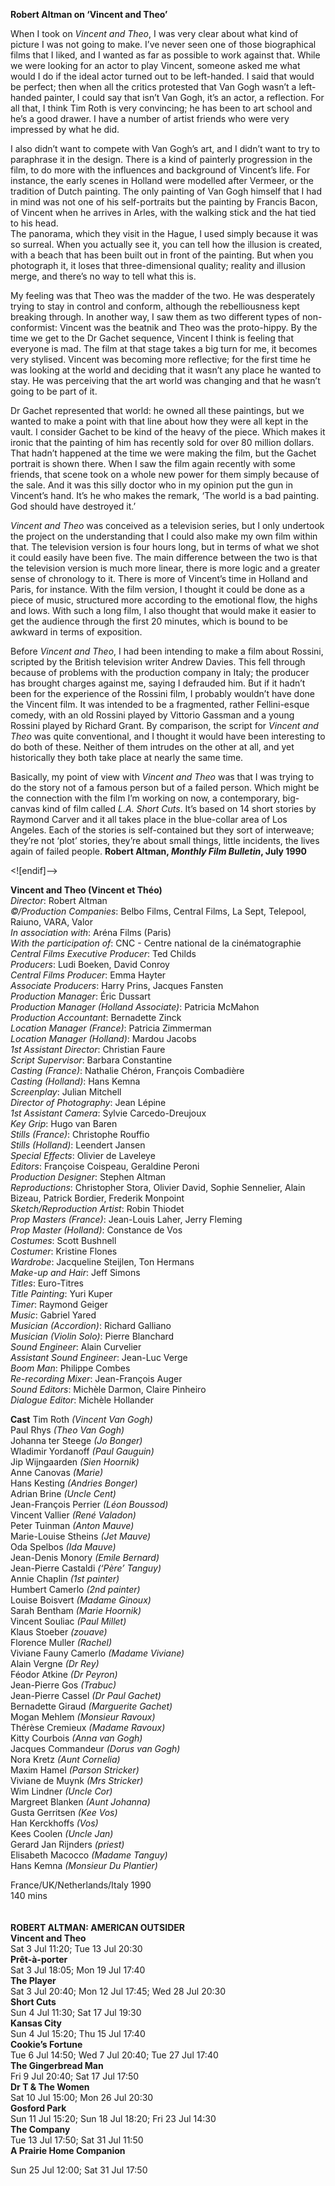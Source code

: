 **Robert Altman on ‘Vincent and Theo’**

When I took on _Vincent and Theo_, I was very clear about what kind of picture I was not going to make. I’ve never seen one of those biographical films that I liked, and I wanted as far as possible to work against that. While we were looking for an actor to play Vincent, someone asked me what would I do if the ideal actor turned out to be left-handed. I said that would be perfect; then when all the critics protested that Van Gogh wasn’t a left-handed painter, I could say that isn’t Van Gogh, it’s an actor, a reflection. For all that, I think Tim Roth is very convincing; he has been to art school and he’s a good drawer.  I have a number of artist friends who were very impressed by what he did.

I also didn’t want to compete with Van Gogh’s art, and I didn’t want to try to paraphrase it in the design. There is a kind of painterly progression in the film, to do more with the influences and background of Vincent’s life. For instance, the early scenes in Holland were modelled after Vermeer, or the tradition of Dutch painting. The only painting of Van Gogh himself that I had in mind was not one of his self-portraits but the painting by Francis Bacon, of Vincent when he arrives in Arles, with the walking stick and the hat tied to his head.  
The panorama, which they visit in the Hague, I used simply because it was so surreal. When you actually see it, you can tell how the illusion is created, with a beach that has been built out in front of the painting. But when you photograph it, it loses that three-dimensional quality; reality and illusion merge, and there’s no way to tell what this is.

My feeling was that Theo was the madder of the two. He was desperately trying to stay in control and conform, although the rebelliousness kept breaking through. In another way, I saw them as two different types of non-conformist: Vincent was the beatnik and Theo was the proto-hippy. By the time we get to the Dr Gachet sequence, Vincent I think is feeling that everyone is mad.  The film at that stage takes a big turn for me, it becomes very stylised. Vincent was becoming more reflective; for the first time he was looking at the world and deciding that it wasn’t any place he wanted to stay. He was perceiving that the art world was changing and that he wasn’t going to be part of it.

Dr Gachet represented that world: he owned all these paintings, but we wanted to make a point with that line about how they were all kept in the vault. I consider Gachet to be kind of the heavy of the piece. Which makes it ironic that the painting of him has recently sold for over 80 million dollars. That hadn’t happened at the time we were making the film, but the Gachet portrait is shown there. When I saw the film again recently with some friends, that scene took on a whole new power for them simply because of the sale. And it was this silly doctor who in my opinion put the gun in Vincent’s hand. It’s he who makes the remark, ‘The world is a bad painting. God should have destroyed it.’

_Vincent and Theo_ was conceived as a television series, but I only undertook the project on the understanding that I could also make my own film within that. The television version is four hours long, but in terms of what we shot it could easily have been five. The main difference between the two is that the television version is much more linear, there is more logic and a greater sense of chronology to it. There is more of Vincent’s time in Holland and Paris, for instance. With the film version, I thought it could be done as a piece of music, structured more according to the emotional flow, the highs and lows.  With such a long film, I also thought that would make it easier to get the audience through the first 20 minutes, which is bound to be awkward in terms of exposition.

Before _Vincent and Theo_, I had been intending to make a film about Rossini, scripted by the British television writer Andrew Davies. This fell through because of problems with the production company in Italy; the producer has brought charges against me, saying I defrauded him. But if it hadn’t been for the experience of the Rossini film, I probably wouldn’t have done the Vincent film. It was intended to be a fragmented, rather Fellini-esque comedy, with an old Rossini played by Vittorio Gassman and a young Rossini played by Richard Grant. By comparison, the script for _Vincent and Theo_ was quite conventional, and I thought it would have been interesting to do both of these. Neither of them intrudes on the other at all, and yet historically they both take place at nearly the same time.

Basically, my point of view with _Vincent and Theo_ was that I was trying to do the story not of a famous person but of a failed person. Which might be the connection with the film I’m working on now, a contemporary, big-canvas kind of film called _L.A. Short Cuts_. It’s based on 14 short stories by Raymond Carver and it all takes place in the blue-collar area of Los Angeles. Each of the stories is self-contained but they sort of interweave; they’re not ‘plot’ stories, they’re about small things, little incidents, the lives again of failed people.
**Robert Altman, _Monthly Film Bulletin_, July 1990**

<![endif]-->

**Vincent and Theo (Vincent et Théo)**<br>
_Director_: Robert Altman  
_©/Production Companies_: Belbo Films, Central Films, La Sept, Telepool, Raiuno, VARA, Valor  
_In association with_: Aréna Films (Paris)  
_With the participation of_: CNC - Centre national de la cinématographie  
_Central Films Executive Producer_: Ted Childs  
_Producers_: Ludi Boeken, David Conroy  
_Central Films Producer_: Emma Hayter  
_Associate Producers_: Harry Prins, Jacques Fansten  
_Production Manager_: Éric Dussart  
_Production Manager (Holland Associate)_: Patricia McMahon  
_Production Accountant_: Bernadette Zinck  
_Location Manager (France)_: Patricia Zimmerman  
_Location Manager (Holland)_: Mardou Jacobs  
_1st Assistant Director_: Christian Faure  
_Script Supervisor_: Barbara Constantine  
_Casting (France)_: Nathalie Chéron, François Combadière  
_Casting (Holland)_: Hans Kemna  
_Screenplay_: Julian Mitchell  
_Director of Photography_: Jean Lépine  
_1st Assistant Camera_: Sylvie Carcedo-Dreujoux  
_Key Grip_: Hugo van Baren  
_Stills (France)_: Christophe Rouffio  
_Stills (Holland)_: Leendert Jansen  
_Special Effects_: Olivier de Laveleye  
_Editors_: Françoise Coispeau, Geraldine Peroni  
_Production Designer_: Stephen Altman  
_Reproductions_: Christopher Stora, Olivier David, Sophie Sennelier, Alain Bizeau, Patrick Bordier, Frederik Monpoint  
_Sketch/Reproduction Artist_: Robin Thiodet  
_Prop Masters (France)_: Jean-Louis Laher, Jerry Fleming  
_Prop Master (Holland)_: Constance de Vos  
_Costumes_: Scott Bushnell  
_Costumer_: Kristine Flones  
_Wardrobe_: Jacqueline Steijlen, Ton Hermans  
_Make-up and Hair_: Jeff Simons  
_Titles_: Euro-Titres  
_Title Painting_: Yuri Kuper  
_Timer_: Raymond Geiger  
_Music_: Gabriel Yared  
_Musician (Accordion)_: Richard Galliano  
_Musician (Violin Solo)_: Pierre Blanchard  
_Sound Engineer_: Alain Curvelier  
_Assistant Sound Engineer_: Jean-Luc Verge  
_Boom Man_: Philippe Combes  
_Re-recording Mixer_: Jean-François Auger  
_Sound Editors_: Michèle Darmon, Claire Pinheiro  
_Dialogue Editor_: Michèle Hollander

**Cast** 
Tim Roth _(Vincent Van Gogh)_  
Paul Rhys _(Theo Van Gogh)_  
Johanna ter Steege _(Jo Bonger)_  
Wladimir Yordanoff _(Paul Gauguin)_  
Jip Wijngaarden _(Sien Hoornik)_  
Anne Canovas _(Marie)_  
Hans Kesting _(Andries Bonger)_  
Adrian Brine _(Uncle Cent)_  
Jean-François Perrier _(Léon Boussod)_  
Vincent Vallier _(René Valadon)_  
Peter Tuinman _(Anton Mauve)_  
Marie-Louise Stheins _(Jet Mauve)_  
Oda Spelbos _(Ida Mauve)_  
Jean-Denis Monory _(Emile Bernard)_  
Jean-Pierre Castaldi _(‘Père’ Tanguy)_  
Annie Chaplin _(1st painter)_  
Humbert Camerlo _(2nd painter)_  
Louise Boisvert _(Madame Ginoux)_  
Sarah Bentham _(Marie Hoornik)_  
Vincent Souliac _(Paul Millet)_  
Klaus Stoeber _(zouave)_  
Florence Muller _(Rachel)_  
Viviane Fauny Camerlo _(Madame Viviane)_  
Alain Vergne _(Dr Rey)_  
Féodor Atkine _(Dr Peyron)_  
Jean-Pierre Gos _(Trabuc)_  
Jean-Pierre Cassel _(Dr Paul Gachet)_  
Bernadette Giraud _(Marguerite Gachet)_  
Mogan Mehlem _(Monsieur Ravoux)_  
Thérèse Cremieux _(Madame Ravoux)_  
Kitty Courbois _(Anna van Gogh)_  
Jacques Commandeur _(Dorus van Gogh)_  
Nora Kretz _(Aunt Cornelia)_  
Maxim Hamel _(Parson Stricker)_  
Viviane de Muynk _(Mrs Stricker)_  
Wim Lindner _(Uncle Cor)_  
Margreet Blanken _(Aunt Johanna)_  
Gusta Gerritsen _(Kee Vos)_  
Han Kerckhoffs _(Vos)_  
Kees Coolen _(Uncle Jan)_  
Gerard Jan Rijnders _(priest)_  
Elisabeth Macocco _(Madame Tanguy)_  
Hans Kemna _(Monsieur Du Plantier)_

France/UK/Netherlands/Italy 1990<br>
140 mins<br>
<br><br>
**ROBERT ALTMAN: AMERICAN OUTSIDER**<br>
**Vincent and Theo**<br>
Sat 3 Jul 11:20; Tue 13 Jul 20:30<br>
**Prêt-à-porter**<br>
Sat 3 Jul 18:05; Mon 19 Jul 17:40<br>
**The Player**<br>
Sat 3 Jul 20:40; Mon 12 Jul 17:45; Wed 28 Jul 20:30<br>
**Short Cuts**<br>
Sun 4 Jul 11:30; Sat 17 Jul 19:30<br>
**Kansas City**<br>
Sun 4 Jul 15:20; Thu 15 Jul 17:40<br>
**Cookie’s Fortune**<br>
Tue 6 Jul 14:50; Wed 7 Jul 20:40; Tue 27 Jul 17:40<br>
**The Gingerbread Man**<br>
Fri 9 Jul 20:40; Sat 17 Jul 17:50<br>
**Dr T & The Women**<br>
Sat 10 Jul 15:00; Mon 26 Jul 20:30<br>
**Gosford Park**<br>
Sun 11 Jul 15:20; Sun 18 Jul 18:20; Fri 23 Jul 14:30<br>
**The Company**<br>
Tue 13 Jul 17:50; Sat 31 Jul 11:50<br>
**A Prairie Home Companion**

Sun 25 Jul 12:00; Sat 31 Jul 17:50
<!--stackedit_data:
eyJoaXN0b3J5IjpbLTE2MDI0MDQ5MTNdfQ==
-->